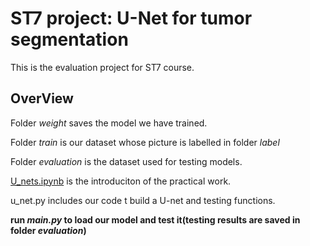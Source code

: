 # ST7 project: U-Net for tumor segmentation 

This is the evaluation project for ST7 course.

## OverView

Folder *weight* saves the model we have trained.

Folder *train* is our dataset whose picture is labelled in folder *label*

Folder *evaluation* is the dataset used for testing models.

[U_nets.ipynb](https://github.com/XinjianOUYANG/UNet-ST7/blob/3dcf3062dafbcb53568e2953aff2c2195b6ba356/U_nets.ipynb) is the introduciton of the practical work.

u_net.py includes our code t build a U-net and testing functions.

**run *main.py* to load our model and test it(testing results are saved in folder *evaluation*)**
